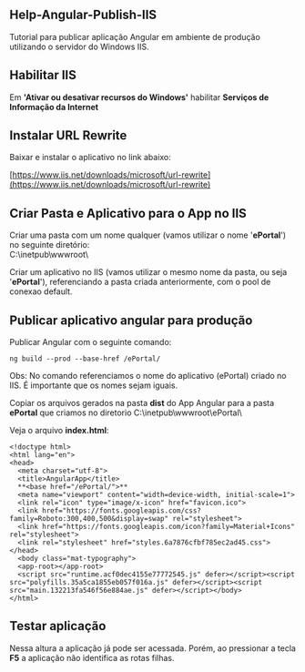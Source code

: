 ## Help-Angular-Publish-IIS

Tutorial para publicar aplicação Angular em ambiente de produção utilizando o servidor do Windows IIS.



## Habilitar IIS 

Em **'Ativar ou desativar recursos do Windows'** habilitar **Serviços de Informação da Internet**



## Instalar URL Rewrite
Baixar e instalar o aplicativo no link abaixo:

[https://www.iis.net/downloads/microsoft/url-rewrite](https://www.iis.net/downloads/microsoft/url-rewrite)



## Criar Pasta e Aplicativo para o App no IIS

Criar uma pasta com um nome qualquer (vamos utilizar o nome '**ePortal**') no seguinte diretório:  
C:\inetpub\wwwroot\

Criar um aplicativo no IIS (vamos utilizar o mesmo nome da pasta, ou seja '**ePortal**'), referenciando a pasta criada anteriormente, com o pool de conexao default.



## Publicar aplicativo angular para produção

Publicar Angular com o seguinte comando:
```
ng build --prod --base-href /ePortal/
```

Obs: No comando referenciamos o nome do aplicativo (ePortal) criado no IIS. É importante que os nomes sejam iguais.

Copiar os arquivos gerados na pasta **dist** do App Angular para a pasta **ePortal** que criamos no diretorio C:\inetpub\wwwroot\ePortal\

Veja o arquivo **index.html**:
```
<!doctype html>
<html lang="en">
<head>
  <meta charset="utf-8">
  <title>AngularApp</title>
  **<base href="/ePortal/">**
  <meta name="viewport" content="width=device-width, initial-scale=1">
  <link rel="icon" type="image/x-icon" href="favicon.ico">
  <link href="https://fonts.googleapis.com/css?family=Roboto:300,400,500&display=swap" rel="stylesheet">
  <link href="https://fonts.googleapis.com/icon?family=Material+Icons" rel="stylesheet">
  <link rel="stylesheet" href="styles.6a7876cfbf785ec2ad45.css"></head>
  <body class="mat-typography">
  <app-root></app-root>
  <script src="runtime.acf0dec4155e77772545.js" defer></script><script src="polyfills.35a5ca1855eb057f016a.js" defer></script><script                         src="main.132213fa546f56e884ae.js" defer></script></body>
</html>
```



## Testar aplicação

Nessa altura a aplicação já pode ser acessada. Porém, ao pressionar a tecla **F5** a aplicação não identifica as rotas filhas. 

